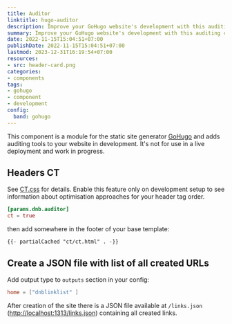 ```yaml
---
title: Auditor
linktitle: hugo-auditor
description: Improve your GoHugo website's development with this auditing component. These auditing tools ensure you to find hidden performance boosts.
summary: Improve your GoHugo website's development with this auditing component. These auditing tools ensure you to find hidden performance boosts.
date: 2022-11-15T15:04:51+07:00
publishDate: 2022-11-15T15:04:51+07:00
lastmod: 2023-12-31T16:19:54+07:00
resources:
- src: header-card.png
categories:
- components
tags:
- gohugo
- component
- development
config:
  band: gohugo
---
```


This component is a module for the static site generator [GoHugo](https://gohugo.io) and adds auditing tools to your website in development. It's not for use in a live deployment and work in progress.

## Headers CT

See [CT.css](https://github.com/csswizardry/ct) for details. Enable this feature only on development setup to see information about optimisation approaches for your header tag order.

```toml
[params.dnb.auditor]
ct = true
```

then add somewhere in the footer of your base template:

```gotemplate
{{- partialCached "ct/ct.html" . -}}
```

## Create a JSON file with list of all created URLs

Add output type to `outputs` section in your config:

```toml
home = ["dnblinklist" ]
```

After creation of the site there is a JSON file available at `/links.json` ([http://localhost:1313/links.json](http://localhost:1313/links.json)) containing all created links.
